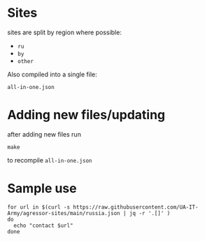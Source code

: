 # Sites

sites are split by region where possible:

* `ru`
* `by`
* `other`

Also compiled into a single file:

`all-in-one.json`


# Adding new files/updating

after adding new files run

```shell
make
```

to recompile `all-in-one.json`

# Sample use

```shell
for url in $(curl -s https://raw.githubusercontent.com/UA-IT-Army/agressor-sites/main/russia.json | jq -r '.[]' )
do 
  echo "contact $url"
done
```
